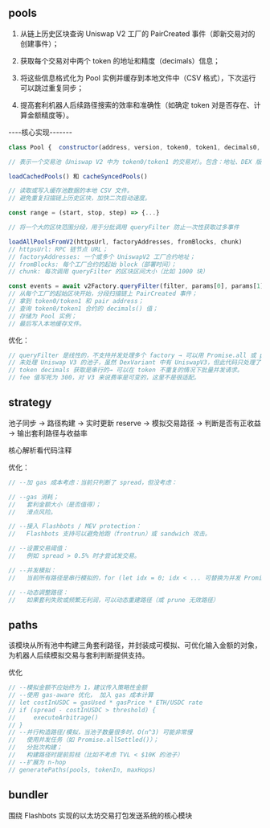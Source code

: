 ## pools
1. 从链上历史区块查询 Uniswap V2 工厂的 PairCreated 事件（即新交易对的创建事件）；

2. 获取每个交易对中两个 token 的地址和精度（decimals）信息；

3. 将这些信息格式化为 Pool 实例并缓存到本地文件中（CSV 格式），下次运行可以跳过重复同步；

4. 提高套利机器人后续路径搜索的效率和准确性（如确定 token 对是否存在、计算金额精度等）。

----核心实现-------
```js
class Pool {  constructor(address, version, token0, token1, decimals0, decimals1, fee)}

// 表示一个交易池（Uniswap V2 中为 token0/token1 的交易对）。包含：地址、DEX 版本（V2/V3）、两个 token 地址、它们的 decimals 精度，以及手续费（V2 默认 0.3% 即 300）。
```

```js
loadCachedPools() 和 cacheSyncedPools()

// 读取或写入缓存池数据的本地 CSV 文件。
// 避免重复扫描链上历史区块，加快二次启动速度。
```

```js
const range = (start, stop, step) => {...}

// 将一个大的区块范围分段，用于分批调用 queryFilter 防止一次性获取过多事件
```

```js
loadAllPoolsFromV2(httpsUrl, factoryAddresses, fromBlocks, chunk)
// httpsUrl: RPC 链节点 URL；
// factoryAddresses: 一个或多个 UniswapV2 工厂合约地址；
// fromBlocks: 每个工厂合约的起始 block（部署时间）；
// chunk: 每次调用 queryFilter 的区块区间大小（比如 1000 块）

const events = await v2Factory.queryFilter(filter, params[0], params[1]);
// 从每个工厂的起始区块开始，分段扫描链上 PairCreated 事件；
// 拿到 token0/token1 和 pair address；
// 查询 token0/token1 合约的 decimals() 值；
// 存储为 Pool 实例；
// 最后写入本地缓存文件。

```

优化：
```js
// queryFilter 是线性的，不支持并发处理多个 factory → 可以用 Promise.all 或 p-limit 提升并发效率。
// 未处理 Uniswap V3 的池子，虽然 DexVariant 中有 UniswapV3，但此代码只处理了 V2。
// token decimals 获取是串行的→ 可以在 token 不重复的情况下批量并发请求。
// fee 值写死为 300，对 V3 来说费率是可变的，这里不是很适配。
```

## strategy
池子同步 → 路径构建 → 实时更新 reserve → 模拟交易路径 → 判断是否有正收益 → 输出套利路径与收益率

核心解析看代码注释

优化：
```js
// --加 gas 成本考虑：当前只判断了 spread，但没考虑：

// --gas 消耗；
//   套利金额大小（是否值得）；
//   滑点风险。

// --接入 Flashbots / MEV protection：
//   Flashbots 支持可以避免抢跑（frontrun）或 sandwich 攻击。

// --设置交易阈值：
//   例如 spread > 0.5% 时才尝试发交易。

// --并发模拟：
//   当前所有路径是串行模拟的，for (let idx = 0; idx < ... 可替换为并发 Promise.all()。

// --动态调整路径：
//   如果套利失败或频繁无利润，可以动态重建路径（或 prune 无效路径）
```

## paths
该模块从所有池中构建三角套利路径，并封装成可模拟、可优化输入金额的对象，为机器人后续模拟交易与套利判断提供支持。

优化
```js
// --模拟金额不应始终为 1，建议传入策略性金额
// --使用 gas-aware 优化， 加入 gas 成本计算
// let costInUSDC = gasUsed * gasPrice * ETH/USDC rate
// if (spread - costInUSDC > threshold) {
//     executeArbitrage()
// }
// --并行构造路径/模拟，当池子数量很多时，O(n^3) 可能非常慢
//   使用并发任务（如 Promise.allSettled()）；
//   分批次构建；
//   构建路径时提前剪枝（比如不考虑 TVL < $10K 的池子）
// --扩展为 n-hop
// generatePaths(pools, tokenIn, maxHops)
```

## bundler
围绕 Flashbots 实现的以太坊交易打包发送系统的核心模块
